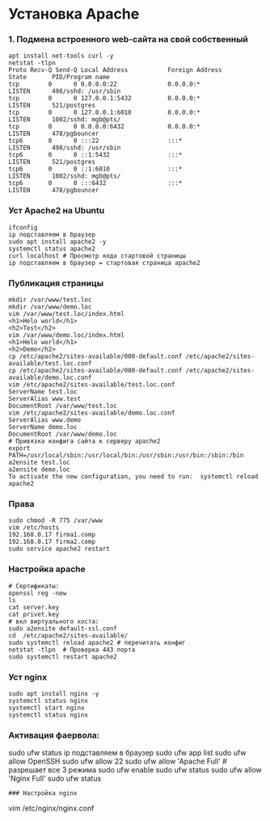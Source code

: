 # Установка Apache
### 1. Подмена встроенного web-сайта на свой собственный
```
apt install net-tools curl -y
netstat -tlpn
Proto Recv-Q Send-Q Local Address           Foreign Address         State       PID/Program name
tcp        0      0 0.0.0.0:22              0.0.0.0:*               LISTEN      498/sshd: /usr/sbin
tcp        0      0 127.0.0.1:5432          0.0.0.0:*               LISTEN      521/postgres
tcp        0      0 127.0.0.1:6010          0.0.0.0:*               LISTEN      1002/sshd: mgb@pts/
tcp        0      0 0.0.0.0:6432            0.0.0.0:*               LISTEN      478/pgbouncer
tcp6       0      0 :::22                   :::*                    LISTEN      498/sshd: /usr/sbin
tcp6       0      0 ::1:5432                :::*                    LISTEN      521/postgres
tcp6       0      0 ::1:6010                :::*                    LISTEN      1002/sshd: mgb@pts/
tcp6       0      0 :::6432                 :::*                    LISTEN      478/pgbouncer
```
### Уст Apache2 на Ubuntu
```
ifconfig
ip подставляем в браузер
sudo apt install apache2 -y
systemctl status apache2
curl localhost # Просмотр кода стартовой страницы
ip подставляем в браузер = стартовая страница apache2
```

### Публикация страницы
```
mkdir /var/www/test.loc
mkdir /var/www/demo.loc
vim /var/www/test.loc/index.html
<h1>Helo world</h1>
<h2>Test</h2>
vim /var/www/demo.loc/index.html
<h1>Helo world</h1>
<h2>Demo</h2>
cp /etc/apache2/sites-available/000-default.conf /etc/apache2/sites-available/test.loc.conf
cp /etc/apache2/sites-available/000-default.conf /etc/apache2/sites-available/demo.loc.conf
vim /etc/apache2/sites-available/test.loc.conf
ServerName test.loc
ServerAlias www.test
DocumentRoot /var/www/test.loc
vim /etc/apache2/sites-available/demo.loc.conf
ServerAlias www.demo
ServerName demo.loc
DocumentRoot /var/www/demo.loc
# Привязка конфига сайта к серверу apache2
export PATH=/usr/local/sbin:/usr/local/bin:/usr/sbin:/usr/bin:/sbin:/bin
a2ensite test.loc
a2ensite demo.loc
To activate the new configuration, you need to run:  systemctl reload apache2
```
### Права
```
sudo chmod -R 775 /var/www
vim /etc/hosts
192.168.0.17 firma1.comp
192.168.0.17 firma2.comp
sudo service apache2 restart
```
### Настройка apache
```
# Сертификаты:
openssl reg -new  
ls
cat server.key
cat privet.key
# вкл виртуального хоста:
sudo a2ensite default-ssl.conf
cd  /etc/apache2/sites-available/
sudo systemctl reload apache2 # перечитать конфиг
netstat -tlpn  # Проверка 443 порта
sudo systemctl restart apache2
```
### Уст nginx
```
sudo apt install nginx -y
systemctl status nginx
systemctl start nginx
systemctl status nginx
```
### Активация фаервола:
sudo ufw status
ip подставляем в браузер
sudo ufw app list
sudo ufw allow OpenSSH
sudo ufw allow 22
sudo ufw allow 'Apache Full'  # разрешает все 3 режима
sudo ufw enable
sudo ufw status
sudo ufw allow 'Nginx Full'
sudo ufw status
```
### Настройка nginx
```
vim /etc/nginx/nginx.conf
```
